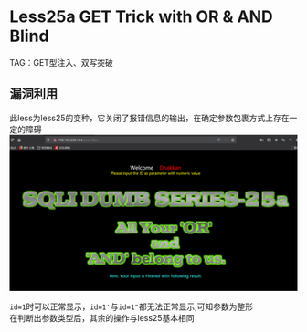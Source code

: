 # Less25a **GET Trick with OR & AND Blind**
TAG：GET型注入、双写突破
## 漏洞利用  
此less为less25的变种，它关闭了报错信息的输出，在确定参数包裹方式上存在一定的障碍  
![less25a_1](images\less25a_1.png)    
   
```id=1```时可以正常显示，```id=1'```与```id=1"```都无法正常显示,可知参数为整形  
在判断出参数类型后，其余的操作与less25基本相同  